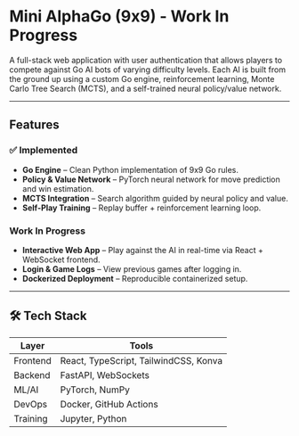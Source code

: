 # Mini AlphaGo (9x9) - Work In Progress
A full-stack web application with user authentication that allows players to compete against Go AI bots of varying difficulty levels. Each AI is built from the ground up using a custom Go engine, reinforcement learning, Monte Carlo Tree Search (MCTS), and a self-trained neural policy/value network.

---

## Features
### ✅ Implemented

-  **Go Engine** – Clean Python implementation of 9x9 Go rules.
-  **Policy & Value Network** – PyTorch neural network for move prediction and win estimation.
-  **MCTS Integration** – Search algorithm guided by neural policy and value.
-  **Self-Play Training** – Replay buffer + reinforcement learning loop.

###  Work In Progress
-  **Interactive Web App** – Play against the AI in real-time via React + WebSocket frontend.
-  **Login & Game Logs** – View previous games after logging in.
-  **Dockerized Deployment** – Reproducible containerized setup.

---

## 🛠 Tech Stack

| Layer     | Tools                                    |
|----------|-------------------------------------------|
| Frontend | React, TypeScript, TailwindCSS, Konva     |
| Backend  | FastAPI, WebSockets                       |
| ML/AI    | PyTorch, NumPy                            |
| DevOps   | Docker, GitHub Actions                    |
| Training | Jupyter, Python                           |

